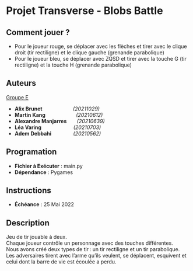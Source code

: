 # Projet Transverse - Blobs Battle

##  Comment jouer ?
- Pour le joueur rouge, se déplacer avec les flèches et tirer avec le clique droit (tir rectiligne) et le clique gauche (grenande parabolique)
- Pour le joueur bleu, se déplacer avec ZQSD et tirer avec la touche G (tir rectiligne) et la touche H (grenande parabolique)

## Auteurs

<ins>Groupe E</ins>

- **Alix Brunet**      _(20211029)_
- **Martin Kang**      _(20210612)_
- **Alexandre Manjarres**  _(20210639)_
- **Léa Varing**        _(20210703)_
- **Adem Debbahi**             _(20210562)_


## Programation

- **Fichier à Exécuter** : main.py
- **Dépendance** : Pygames

## Instructions

- **Échéance** : 25 Mai 2022

## Description

Jeu de tir jouable à deux.  
Chaque joueur contrôle un personnage avec des touches différentes.  
Nous avons créé deux types de tir : un tir rectiligne et un tir parabolique.  
Les adversaires tirent avec l’arme qu’ils veulent, se déplacent, esquivent et celui dont la barre de vie est écoulée a perdu.   
